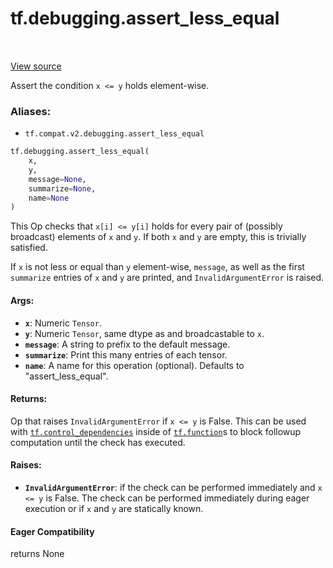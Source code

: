 <div itemscope itemtype="http://developers.google.com/ReferenceObject">
<meta itemprop="name" content="tf.debugging.assert_less_equal" />
<meta itemprop="path" content="Stable" />
</div>

# tf.debugging.assert_less_equal

<!-- Insert buttons -->

<table class="tfo-notebook-buttons tfo-api" align="left">
</table>

<a target="_blank" href="/code/stable/tensorflow/python/ops/check_ops.py">View source</a>



<!-- Start diff -->
Assert the condition `x <= y` holds element-wise.

### Aliases:

* `tf.compat.v2.debugging.assert_less_equal`


``` python
tf.debugging.assert_less_equal(
    x,
    y,
    message=None,
    summarize=None,
    name=None
)
```



<!-- Placeholder for "Used in" -->

This Op checks that `x[i] <= y[i]` holds for every pair of (possibly
broadcast) elements of `x` and `y`. If both `x` and `y` are empty, this is
trivially satisfied.

If `x` is not less or equal than `y` element-wise, `message`, as well as the
first `summarize` entries of `x` and `y` are printed, and
`InvalidArgumentError` is raised.

#### Args:


* <b>`x`</b>:  Numeric `Tensor`.
* <b>`y`</b>:  Numeric `Tensor`, same dtype as and broadcastable to `x`.
* <b>`message`</b>: A string to prefix to the default message.
* <b>`summarize`</b>: Print this many entries of each tensor.
* <b>`name`</b>: A name for this operation (optional). Defaults to "assert_less_equal".


#### Returns:

Op that raises `InvalidArgumentError` if `x <= y` is False. This can be
  used with <a href="../../tf/control_dependencies.md"><code>tf.control_dependencies</code></a> inside of <a href="../../tf/function.md"><code>tf.function</code></a>s to block
  followup computation until the check has executed.




#### Raises:


* <b>`InvalidArgumentError`</b>: if the check can be performed immediately and
  `x <= y` is False. The check can be performed immediately during eager
  execution or if `x` and `y` are statically known.

#### Eager Compatibility
returns None

